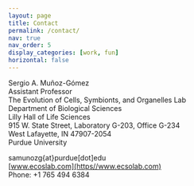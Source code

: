 ```yaml
---
layout: page
title: Contact
permalink: /contact/
nav: true
nav_order: 5
display_categories: [work, fun]
horizontal: false
---
```

<!--
<img align="right" style="float: right; padding: 2px 2px 2px 2px;" src="/assets/img/purdue_university.jpg" width="400"> 
-->

Sergio A. Muñoz-Gómez  
  Assistant Professor  
  The Evolution of Cells, Symbionts, and Organelles Lab  
  Department of Biological Sciences  
  Lilly Hall of Life Sciences  
  915 W. State Street, Laboratory G-203, Office G-234  
  West Lafayette, IN 47907-2054  
  Purdue University  
    
  samunozg{at}purdue[dot]edu  
  [www.ecoslab.com](https//www.ecsolab.com)  
  Phone: +1 765 494 6384  
  
<script type='text/javascript' id='clustrmaps' src='//cdn.clustrmaps.com/map_v2.js?cl=ffffff&w=300&t=tt&d=diYXZcAKtfCOkQ8pRgDLsczURTqWE0zgx9fu-qnOdLk&co=2d78ad&cmo=3acc3a&cmn=ff5353&ct=ffffff'></script>

